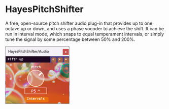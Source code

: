 # HayesPitchShifter
A free, open-source pitch shifter audio plug-in that provides up to one octave up or down, and uses a phase vocoder to achieve the shift. 
It can be run in interval mode, which snaps to equal temperament intervals, or simply tune the signal by some percentage between 50% and 200%.

![alt text](Images/PitchShifterGUI.png)

